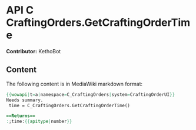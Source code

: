 # API C CraftingOrders.GetCraftingOrderTime

**Contributor:** KethoBot

## Content

The following content is in MediaWiki markdown format:

```mediawiki
{{wowapi|t=a|namespace=C_CraftingOrders|system=CraftingOrderUI}}
Needs summary.
 time = C_CraftingOrders.GetCraftingOrderTime()

==Returns==
:;time:{{apitype|number}}
```